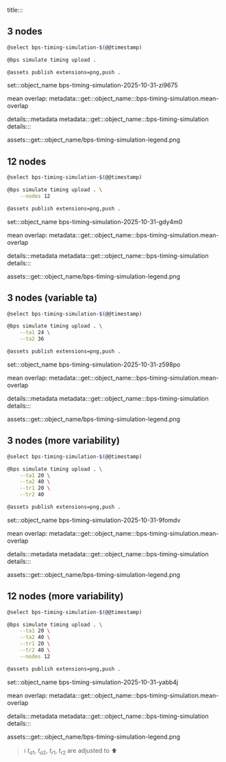title:::

## 3 nodes

```bash
@select bps-timing-simulation-$(@@timestamp)

@bps simulate timing upload .

@assets publish extensions=png,push .
```

set:::object_name bps-timing-simulation-2025-10-31-zi9675

mean overlap: metadata:::get:::object_name:::bps-timing-simulation.mean-overlap

details:::metadata
metadata:::get:::object_name:::bps-timing-simulation
details:::

assets:::get:::object_name/bps-timing-simulation-legend.png

## 12 nodes

```bash
@select bps-timing-simulation-$(@@timestamp)

@bps simulate timing upload . \
    --nodes 12

@assets publish extensions=png,push .
```

set:::object_name bps-timing-simulation-2025-10-31-gdy4m0

mean overlap: metadata:::get:::object_name:::bps-timing-simulation.mean-overlap

details:::metadata
metadata:::get:::object_name:::bps-timing-simulation
details:::

assets:::get:::object_name/bps-timing-simulation-legend.png

## 3 nodes (variable ta)

```bash
@select bps-timing-simulation-$(@@timestamp)

@bps simulate timing upload . \
    --ta1 24 \
    --ta2 36

@assets publish extensions=png,push .
```

set:::object_name bps-timing-simulation-2025-10-31-z598po

mean overlap: metadata:::get:::object_name:::bps-timing-simulation.mean-overlap

details:::metadata
metadata:::get:::object_name:::bps-timing-simulation
details:::

assets:::get:::object_name/bps-timing-simulation-legend.png

## 3 nodes (more variability)

```bash
@select bps-timing-simulation-$(@@timestamp)

@bps simulate timing upload . \
    --ta1 20 \
    --ta2 40 \
    --tr1 20 \
    --tr2 40

@assets publish extensions=png,push .
```

set:::object_name bps-timing-simulation-2025-10-31-9fomdv

mean overlap: metadata:::get:::object_name:::bps-timing-simulation.mean-overlap

details:::metadata
metadata:::get:::object_name:::bps-timing-simulation
details:::

assets:::get:::object_name/bps-timing-simulation-legend.png

## 12 nodes (more variability)

```bash
@select bps-timing-simulation-$(@@timestamp)

@bps simulate timing upload . \
    --ta1 20 \
    --ta2 40 \
    --tr1 20 \
    --tr2 40 \
    --nodes 12

@assets publish extensions=png,push .
```

set:::object_name bps-timing-simulation-2025-10-31-yabb4j

mean overlap: metadata:::get:::object_name:::bps-timing-simulation.mean-overlap

details:::metadata
metadata:::get:::object_name:::bps-timing-simulation
details:::

assets:::get:::object_name/bps-timing-simulation-legend.png

> ℹ️ $t_{a1}$, $t_{a2}$, $t_{r1}$, $t_{r2}$ are adjusted to ⬆️